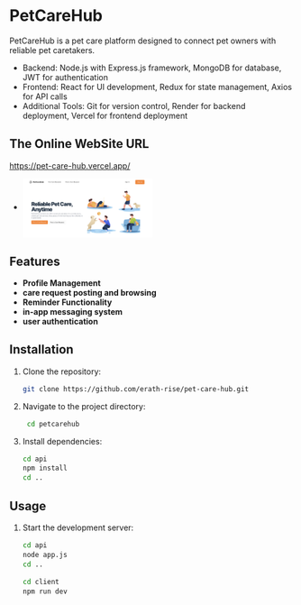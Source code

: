 # PetCareHub

PetCareHub is a pet care platform designed to connect pet owners with reliable pet caretakers. 
- Backend: Node.js with Express.js framework, MongoDB for database, JWT for authentication 
- Frontend: React for UI development, Redux for state management, Axios for API calls 
- Additional Tools: Git for version control, Render for backend deployment, Vercel for frontend deployment



## The Online WebSite URL
https://pet-care-hub.vercel.app/
- <img align='center' src="https://github.com/erath-rise/pet-care-hub/blob/main/screenshot.png" width="230">

## Features

- **Profile Management**
- **care request posting and browsing**
- **Reminder Functionality**
- **in-app messaging system**
- **user authentication**


## Installation

1. Clone the repository:
    ```bash
    git clone https://github.com/erath-rise/pet-care-hub.git
    
2. Navigate to the project directory:
   ```bash
    cd petcarehub
    ```

3. Install dependencies:
    ```bash
    cd api
    npm install
    cd ..
    ```


## Usage

1. Start the development server:
     ```bash
     cd api
     node app.js
     cd ..
     ```
     ```bash
     cd client
     npm run dev
     ```
